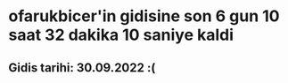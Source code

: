 # ofarukbicer'in gidisine son 6 gun 10 saat 32 dakika 10 saniye kaldi

## Gidis tarihi: 30.09.2022 :(